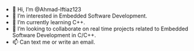 - 👋 Hi, I’m @Ahmad-Iftiaz123
- 👀 I’m interested in Embedded Software Development.
- 🌱 I’m currently learning C++.
- 💞️ I’m looking to collaborate on real time projects related to Embedded Software Development in C/C++.
- 📫 Can text me or write an email.

<!---
Ahmad-Iftiaz123/Ahmad-Iftiaz123 is a ✨ special ✨ repository because its `README.md` (this file) appears on your GitHub profile.
You can click the Preview link to take a look at your changes.
--->
